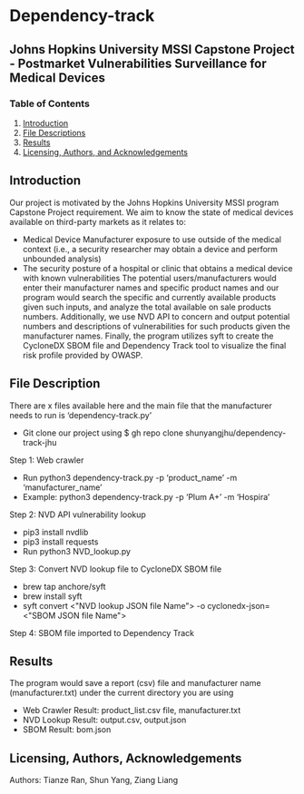 # Dependency-track
## Johns Hopkins University MSSI Capstone Project - Postmarket Vulnerabilities Surveillance for Medical Devices

### Table of Contents

1. [Introduction](#introduction)
2. [File Descriptions](#files)
3. [Results](#results)
4. [Licensing, Authors, and Acknowledgements](#licensing)

## Introduction <a name="introduction"></a>
Our project is motivated by the Johns Hopkins University MSSI program Capstone Project requirement. We aim to know the state of medical devices available on third-party markets as it relates to:
- Medical Device Manufacturer exposure to use outside of the medical context (i.e., a security researcher may obtain a device and perform unbounded analysis)
- The security posture of a hospital or clinic that obtains a medical device with known vulnerabilities
The potential users/manufacturers would enter their manufacturer names and specific product names and our program would search the specific and currently available products given such inputs, and analyze the total available on sale products numbers. Additionally, we use NVD API to concern and output potential numbers and descriptions of vulnerabilities for such products given the manufacturer names. Finally, the program utilizes syft to create the CycloneDX SBOM file and Dependency Track tool to visualize the final risk profile provided by OWASP.

## File Description <a name="files"></a>
There are x files available here and the main file that the manufacturer needs to run is ‘dependency-track.py’
- Git clone our project using $ gh repo clone shunyangjhu/dependency-track-jhu

Step 1: Web crawler
- Run python3 dependency-track.py -p ‘product_name’ -m ‘manufacturer_name’
- Example: python3 dependency-track.py -p ‘Plum A+’ -m ‘Hospira’

Step 2: NVD API vulnerability lookup
- pip3 install nvdlib
- pip3 install requests
- Run python3 NVD_lookup.py

Step 3: Convert NVD lookup file to CycloneDX SBOM file
- brew tap anchore/syft
- brew install syft
- syft convert <"NVD lookup JSON file Name"> -o cyclonedx-json=<"SBOM JSON file Name">

Step 4: SBOM file imported to Dependency Track


## Results <a name="results"></a>

The program would save a report (csv) file and manufacturer name (manufacturer.txt) under the current directory you are using
- Web Crawler Result: product_list.csv file, manufacturer.txt
- NVD Lookup Result: output.csv, output.json
- SBOM Result: bom.json

## Licensing, Authors, Acknowledgements<a name="licensing"></a>

Authors: Tianze Ran, Shun Yang, Ziang Liang
